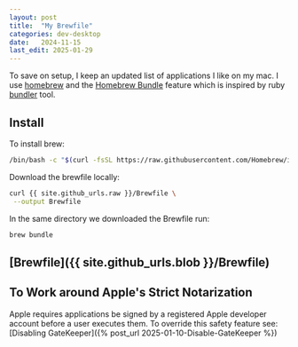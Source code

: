 ```yaml
---
layout: post
title:  "My Brewfile"
categories: dev-desktop
date:   2024-11-15
last_edit: 2025-01-29
---
```


To save on setup, I keep an updated list of applications I like on my mac.  I use [homebrew](https://brew.sh/) and the [Homebrew Bundle](https://github.com/Homebrew/homebrew-bundle) feature which is inspired by ruby [bundler](https://bundler.io/) tool.

## Install
To install brew:
```zsh
/bin/bash -c "$(curl -fsSL https://raw.githubusercontent.com/Homebrew/install/HEAD/install.sh)"
```

Download the brewfile locally:
```zsh
curl {{ site.github_urls.raw }}/Brewfile \
 --output Brewfile
```

In the same directory we downloaded the Brewfile run:
```zsh
brew bundle
```

## [Brewfile]({{ site.github_urls.blob }}/Brewfile)

<script src="https://emgithub.com/embed-v2.js?target={{ site.github_urls.blob }}/Brewfile&style=default&type=code&showBorder=on&showLineNumbers=on&showFileMeta=on&showCopy=on"></script>

## To Work around Apple's Strict Notarization
Apple requires applications be signed by a registered Apple developer account before a user executes them.
To override this safety feature see: [Disabling GateKeeper]({% post_url 2025-01-10-Disable-GateKeeper %})
